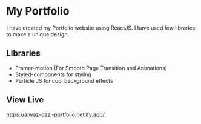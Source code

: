 
# My Portfolio

I have created my Portfolio website using ReactJS. I have used few libraries to make a unique design.


## Libraries

* Framer-motion (For Smooth Page Transition and Animations)
* Styled-components for styling
* Particle JS for cool background effects


## View Live

https://alwaz-qazi-portfolio.netlify.app/



